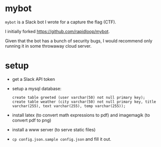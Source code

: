 # mybot

`mybot` is a Slack bot I wrote for a capture the flag (CTF).

I initially forked https://github.com/rapidloop/mybot.

Given that the bot has a bunch of security bugs, I would recommend only
running it in some throwaway cloud server.

# setup

* get a Slack API token
* setup a mysql database:

      create table greeted (user varchar(50) not null primary key);
      create table weather (city varchar(50) not null primary key, title varchar(255), text varchar(255), temp varchar(255));

* install latex (to convert math expressions to pdf) and imagemagik (to convert pdf to png)
* install a www server (to serve static files)
* `cp config.json.sample config.json` and fill it out.
